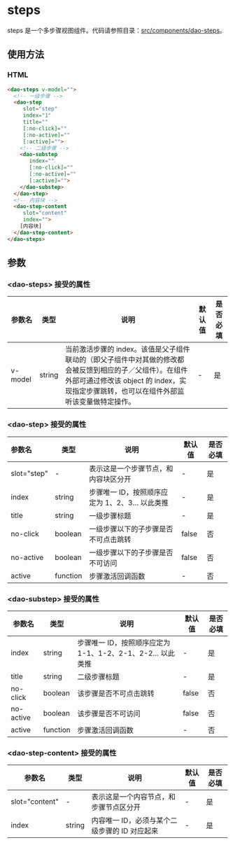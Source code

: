 # steps

steps 是一个多步骤视图组件。代码请参照目录：[src/components/dao-steps](../src/components/dao-steps)。

## 使用方法
### HTML
```HTML
<dao-steps v-model="">
  <!-- 一级步骤 -->
  <dao-step
     slot="step"
     index="1"
     title=""
     [:no-click]=""
     [:no-active]=""
     [:active]="">
    <!-- 二级步骤 -->
    <dao-substep
       index=""
       [:no-click]=""
       [:no-active]=""
       [:active]="">
    </dao-substep>
  </dao-step>
  <!-- 内容块 -->
  <dao-step-content
     slot="content"
     index="">
    [内容块]
  </dao-step-content>
</dao-steps>
```

## 参数
### \<dao-steps> 接受的属性

| 参数名     | 类型     | 说明                                       | 默认值  | 是否必填 |
| ------- | ------ | ---------------------------------------- | ---- | ---- |
| v-model | string | 当前激活步骤的 index。该值是父子组件联动的（即父子组件中对其做的修改都会被反馈到相应的子／父组件）。在组件外部可通过修改该 object 的 index，实现指定步骤跳转，也可以在组件外部监听该变量做特定操作。 | -    | 是    |

### \<dao-step> 接受的属性 

| 参数名         | 类型       | 说明                          | 默认值   | 是否必填 |
| :---------- | -------- | --------------------------- | ----- | ---- |
| slot="step" | -        | 表示这是一个步骤节点，和内容块区分开          | -     | 是    |
| index       | string   | 步骤唯一 ID，按照顺序应定为 1、2、3… 以此类推 | -     | 是    |
| title       | string   | 一级步骤标题                      | -     | 是    |
| no-click    | boolean  | 一级步骤以下的子步骤是否不可点击跳转          | false | 否    |
| no-active   | boolean  | 一级步骤以下的子步骤是否不可访问            | false | 否    |
| active      | function | 步骤激活回调函数                    | -     | 否    |

### \<dao-substep> 接受的属性

| 参数名       | 类型       | 说明                                    | 默认值   | 是否必填 |
| --------- | -------- | ------------------------------------- | ----- | ---- |
| index     | string   | 步骤唯一 ID，按照顺序应定为 1-1、1-2、2-1、2-2… 以此类推 | -     | 是    |
| title     | string   | 二级步骤标题                                | -     | 是    |
| no-click  | boolean  | 该步骤是否不可点击跳转                           | false | 否    |
| no-active | boolean  | 该步骤是否不可访问                             | false | 否    |
| active    | function | 步骤激活回调函数                              | -     | 否    |

### \<dao-step-content> 接受的属性

| 参数名            | 类型     | 说明                         | 默认值  | 是否必填 |
| -------------- | ------ | -------------------------- | ---- | ---- |
| slot="content" | -      | 表示这是一个内容节点，和步骤节点区分开        | -    | 是    |
| index          | string | 内容唯一 ID，必须与某个二级步骤的 ID 对应起来 | -    | 是    |